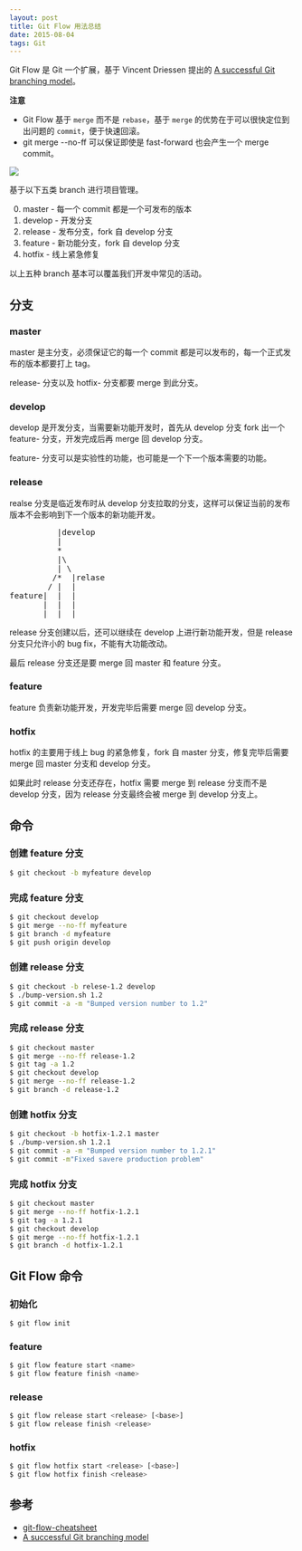 ```yaml
---
layout: post
title: Git Flow 用法总结
date: 2015-08-04
tags: Git
---
```


Git Flow 是 Git 一个扩展，基于 Vincent Driessen 提出的 [A successful Git branching model](http://nvie.com/posts/a-successful-git-branching-model/)。

<!--more-->

**注意**
* Git Flow 基于 `merge` 而不是 `rebase`，基于 `merge` 的优势在于可以很快定位到出问题的 `commit`，便于快速回滚。
* git merge --no-ff 可以保证即使是 fast-forward 也会产生一个 merge commit。

![](http://nvie.com/img/git-model@2x.png)

基于以下五类 branch 进行项目管理。

0. master - 每一个 commit 都是一个可发布的版本
0. develop - 开发分支
0. release - 发布分支，fork 自 develop 分支
0. feature - 新功能分支，fork 自 develop 分支
0. hotfix - 线上紧急修复

以上五种 branch 基本可以覆盖我们开发中常见的活动。

分支
---

### master
master 是主分支，必须保证它的每一个 commit 都是可以发布的，每一个正式发布的版本都要打上 tag。

release- 分支以及 hotfix- 分支都要 merge 到此分支。

### develop
develop 是开发分支，当需要新功能开发时，首先从 develop 分支 fork 出一个 feature- 分支，开发完成后再 merge 回 develop 分支。

feature- 分支可以是实验性的功能，也可能是一个下一个版本需要的功能。

### release
realse 分支是临近发布时从 develop 分支拉取的分支，这样可以保证当前的发布版本不会影响到下一个版本的新功能开发。
<pre>
          |develop
          |
          *
          |\
          | \
         /*  |relase
        / |  |
feature|  |  |
       |  |  |
       |  |  |
</pre>

release 分支创建以后，还可以继续在 develop 上进行新功能开发，但是 release 分支只允许小的 bug fix，不能有大功能改动。

最后 release 分支还是要 merge 回 master 和 feature 分支。

### feature
feature 负责新功能开发，开发完毕后需要 merge 回 develop 分支。

### hotfix
hotfix 的主要用于线上 bug 的紧急修复，fork 自 master 分支，修复完毕后需要 merge 回 master 分支和 develop 分支。

如果此时 release 分支还存在，hotfix 需要 merge 到 release 分支而不是 develop 分支，因为 release 分支最终会被 merge 到 develop 分支上。

命令
---

### 创建 feature 分支

```bash
$ git checkout -b myfeature develop
```

### 完成 feature 分支

```bash
$ git checkout develop
$ git merge --no-ff myfeature
$ git branch -d myfeature
$ git push origin develop
```

### 创建 release 分支

```bash
$ git checkout -b relese-1.2 develop
$ ./bump-version.sh 1.2
$ git commit -a -m "Bumped version number to 1.2"
```

### 完成 release 分支

```bash
$ git checkout master
$ git merge --no-ff release-1.2
$ git tag -a 1.2
$ git checkout develop
$ git merge --no-ff release-1.2
$ git branch -d release-1.2
```

### 创建 hotfix 分支

```bash
$ git checkout -b hotfix-1.2.1 master
$ ./bump-version.sh 1.2.1
$ git commit -a -m "Bumped version number to 1.2.1"
$ git commit -m"Fixed savere production problem"
```

### 完成 hotfix 分支

```bash
$ git checkout master
$ git merge --no-ff hotfix-1.2.1
$ git tag -a 1.2.1
$ git checkout develop
$ git merge --no-ff hotfix-1.2.1
$ git branch -d hotfix-1.2.1
```

Git Flow 命令
---

### 初始化

```bash
$ git flow init
```

### feature

```bash
$ git flow feature start <name>
$ git flow feature finish <name>
```
### release

```bash
$ git flow release start <release> [<base>]
$ git flow release finish <release>
```

### hotfix

```bash
$ git flow hotfix start <release> [<base>]
$ git flow hotfix finish <release>
```

参考
---

* [git-flow-cheatsheet](https://github.com/danielkummer/git-flow-cheatsheet)
* [A successful Git branching model](http://nvie.com/posts/a-successful-git-branching-model/)

